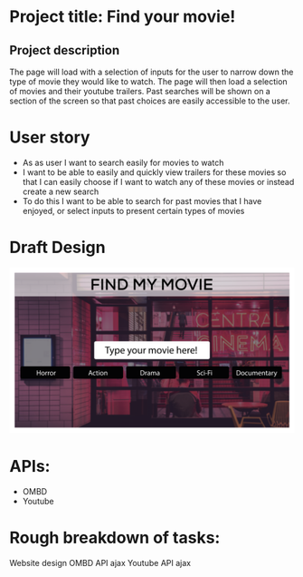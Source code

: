 # Project title: Find your movie!

## Project description

The page will load with a selection of inputs for the user to narrow down the type of movie they would like to watch. The page will then load a selection of movies and their youtube trailers. Past searches will be shown on a section of the screen so that past choices are easily accessible to the user.

# User story
- As as user I want to search easily for movies to watch 
- I want to be able to easily and quickly view trailers for these movies so that I can easily choose if I want to watch any of these movies or instead create a new search
- To do this I want to be able to search for past movies that I have enjoyed, or select inputs to present certain types of movies

# Draft Design

<img src="./Images/MovieApp_Home.png">

# APIs:
- OMBD
- Youtube

# Rough breakdown of tasks: 
Website design
OMBD API ajax
Youtube API ajax
